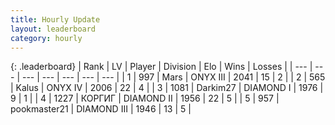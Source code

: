 ```yaml
---
title: Hourly Update
layout: leaderboard
category: hourly
---
```


{: .leaderboard}
| Rank | LV | Player | Division | Elo | Wins | Losses |
| --- | --- | --- | --- | --- | --- | --- |
| <span data-change="0">1</span> | 997 | <span title="ID: 651782">Mаrs</span> | ONYX III | <span data-change="24">2041</span> | <span data-change="3">15</span> | <span data-change="0">2</span> |
| <span data-change="0">2</span> | 565 | <span title="ID: 487157">Kalus</span> | ONYX IV | <span data-change="22">2006</span> | <span data-change="3">22</span> | <span data-change="0">4</span> |
| <span data-change="0">3</span> | 1081 | <span title="ID: 694036">Darkim27</span> | DIAMOND I | <span data-change="0">1976</span> | <span data-change="0">9</span> | <span data-change="0">1</span> |
| <span data-change="0">4</span> | 1227 | <span title="ID: 92077">КОРГИГ</span> | DIAMOND II | <span data-change="21">1956</span> | <span data-change="4">22</span> | <span data-change="1">5</span> |
| <span data-change="10">5</span> | 957 | <span title="ID: 652474">pookmaster21</span> | DIAMOND III | <span data-change="42">1946</span> | <span data-change="7">13</span> | <span data-change="3">5</span> |